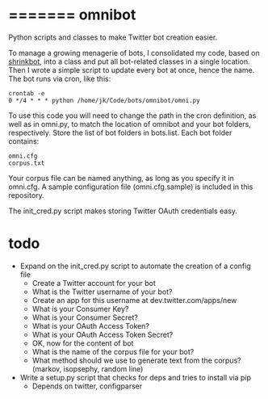 =======
omnibot
=======

Python scripts and classes to make Twitter bot creation easier.

To manage a growing menagerie of bots, I consolidated my code, based on [shrinkbot](https://github.com/jiko/the_shrinkbot), into a class and put all bot-related classes in a single location. Then I wrote a simple script to update every bot at once, hence the name. The bot runs via cron, like this:

	crontab -e
	0 */4 * * * python /home/jk/Code/bots/omnibot/omni.py

To use this code you will need to change the path in the cron definition, as well as in omni.py, to match the location of omnibot and your bot folders, respectively. Store the list of bot folders in bots.list. Each bot folder contains:

	omni.cfg
	corpus.txt

Your corpus file can be named anything, as long as you specify it in omni.cfg. A sample configuration file (omni.cfg.sample) is included in this repository.

The init_cred.py script makes storing Twitter OAuth credentials easy. 

todo
====
- Expand on the init_cred.py script to automate the creation of a config file
	- Create a Twitter account for your bot
	- What is the Twitter username of your bot?
	- Create an app for this username at dev.twitter.com/apps/new
	- What is your Consumer Key?
	- What is your Consumer Secret?
	- What is your OAuth Access Token?
	- What is your OAuth Access Token Secret?
	- OK, now for the content of bot
	- What is the name of the corpus file for your bot? 
	- What method should we use to generate text from the corpus? (markov, isopsephy, random line)
- Write a setup.py script that checks for deps and tries to install via pip
	- Depends on twitter, configparser
